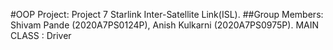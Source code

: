 #OOP Project: Project 7 Starlink Inter-Satellite Link(ISL).
##Group Members: Shivam Pande (2020A7PS0124P), Anish Kulkarni (2020A7PS0975P).
MAIN CLASS : Driver

